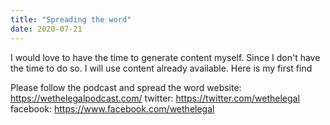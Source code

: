 ```yaml
---
title: "Spreading the word"
date: 2020-07-21
---
```



I would love to have the time to generate content myself.
Since I don't have the time to do so. I will use content already available.
Here is my first find

Please follow the podcast and spread the word
website: https://wethelegalpodcast.com/
twitter: https://twitter.com/wethelegal
facebook: https://www.facebook.com/wethelegal
